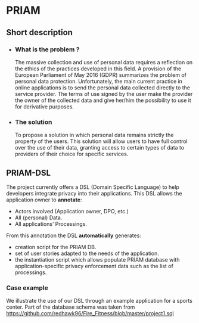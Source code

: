 # PRIAM

## Short description
-
  ### What is the problem ? 
    The massive collection and use of personal data requires a reflection on the ethics of the practices developed in this field. A provision of the European Parliament of May 2016 (GDPR) summarizes the problem of personal data protection. Unfortunately, the main current practice in online applications is to send the personal data collected directly to the service provider. The terms of use signed by the user make the provider the owner of the collected data and give her/him the possibility to use it for derivative purposes.
-
  ### The solution 
  To propose a solution in which personal data remains strictly the property of the users. This solution will allow users to have full control over the use of their data, granting access to certain types of data to providers of their choice for specific services.
  
 ## PRIAM-DSL
  The project currently offers a DSL (Domain Specific Language) to help developers integrate privacy into their applications.
  This DSL allows the application owner to **annotate**: 
  - Actors involved (Application owner, DPO, etc.)
  - All (personal) Data.
  - All applications’ Processings.

From this annotation the DSL **automatically** generates:
  - creation script for the PRIAM DB.
  - set of user stories adapted to the needs of the application.
  - the instantiation script which allows populate PRIAM database with application-specific privacy enforcement data such as the list of processings.

### Case example
We illustrate the use of our DSL through an example application for a sports center. Part of the database schema was taken from https://github.com/redhawk96/Fire_Fitness/blob/master/project1.sql


